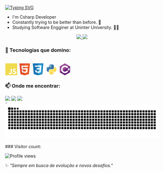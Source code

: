 
<img align="right" alt="" height="300px" src="./me.png">

[![Typing SVG](https://readme-typing-svg.demolab.com?font=Fira+Code&weight=600&size=25&pause=1000&color=BB00B4&random=false&width=435&height=40&lines=Ol%C3%A1%2C+Eu+sou+o+João+Paulo!+%F0%9F%91%BE%F0%9F%93%9A%F0%9F%92%99)](https://git.io/typing-svg)

* I'm Csharp Developer 
* Constantly trying to be better than before. 🧠
* Studying Software Engginer  at Uninter University. 👨‍🎓

<div align="center">
  <a href="https://github.com/JoaoPauloPinheiroM">
    <img height="180em" src="https://github-readme-stats.vercel.app/api?username=JoaoPauloPinheiroM&show_icons=true&theme=monokai&hide_border=true"/>
    <img height="180em" src="https://github-readme-stats.vercel.app/api/top-langs/?username=JoaoPauloPinheiroM&layout=compact&theme=monokai&hide_border=true"/>
  </a>
</div>



### 🚀 Tecnologias que domino:

<div style="display: inline_block"><br>
  <img align="center" alt="JavaScript" height="40" width="40" src="https://raw.githubusercontent.com/devicons/devicon/master/icons/javascript/javascript-plain.svg">
  <img align="center" alt="HTML5" height="40" width="40" src="https://raw.githubusercontent.com/devicons/devicon/master/icons/html5/html5-original.svg">
  <img align="center" alt="CSS3" height="40" width="40" src="https://raw.githubusercontent.com/devicons/devicon/master/icons/css3/css3-original.svg">
  <img align="center" alt="Python" height="40" width="40" src="https://raw.githubusercontent.com/devicons/devicon/master/icons/python/python-original.svg">
  <img align="center" alt="Csharp" height="40" width="40" src="https://raw.githubusercontent.com/devicons/devicon/master/icons/csharp/csharp-original.svg">
</div>



### 📫 Onde me encontrar:

<div> 
  <a href="https://instagram.com/dev_joaopaulopinheiro_m" target="_blank"><img src="https://img.shields.io/badge/-Instagram-%23E4405F?style=for-the-badge&logo=instagram&logoColor=white"></a>
  <a href="mailto:joaopaulopinheiro59675@gmail.com"><img src="https://img.shields.io/badge/-Gmail-%23333?style=for-the-badge&logo=gmail&logoColor=white"></a>
  <a href="https://www.linkedin.com/in/joaopaulopinheiromourao/" target="_blank"><img src="https://img.shields.io/badge/-LinkedIn-%230077B5?style=for-the-badge&logo=linkedin&logoColor=white"></a> 
  <div style="width: 5px; height: 5px; overflow: hidden; border: 2px solid #fff; border-radius: 1px;">
    <img aling="left" alt="JoaoDev" src="https://media1.giphy.com/media/v1.Y2lkPTc5MGI3NjExeXFrYTU2cGRibTZ2dXdvcHptbm5wdXU1dmJrcmtheGZxenN4YjAzaiZlcD12MV9pbnRlcm5hbF9naWZfYnlfaWQmY3Q9Zw/Yno2M5D4nooL6gpHrd/giphy.gif" width="15%" height="15%" />
  </div>
</div>

<picture>
  <source media="(prefers-color-scheme: dark)" srcset="https://raw.githubusercontent.com/JoaoPauloPinheiroM/JoaoPauloPinheiroM/output/github-contribution-grid-snake-dark.svg">
  <source media="(prefers-color-scheme: light)" srcset="https://raw.githubusercontent.com/JoaoPauloPinheiroM/JoaoPauloPinheiroM/output/github-contribution-grid-snake.svg">
  <img alt="github contribution grid snake animation" src="https://raw.githubusercontent.com/JoaoPauloPinheiroM/JoaoPauloPinheiroM/output/github-contribution-grid-snake.svg">
</picture>
<br><br>
### Visitor count:

<p align="left"> <img src="https://profile-counter.glitch.me/JoaoPauloPinheiroM/count.svg" alt="Profile views" /> </p>

✨ *"Sempre em busca de evolução e novos desafios."*
